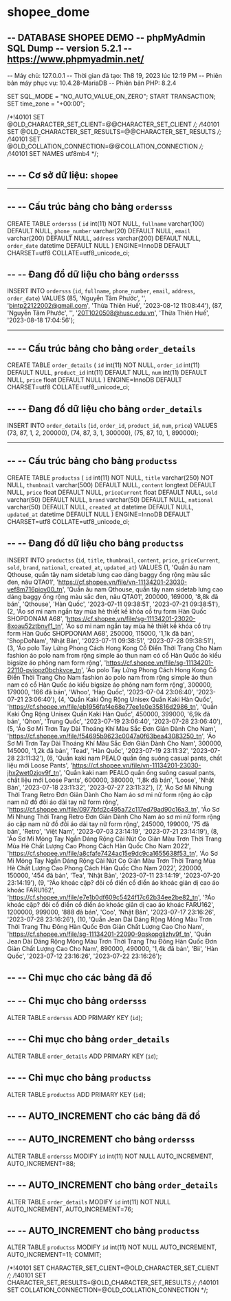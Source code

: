 # shopee_dome
-- DATABASE SHOPEE DEMO
-- phpMyAdmin SQL Dump
-- version 5.2.1
-- https://www.phpmyadmin.net/
--
-- Máy chủ: 127.0.0.1
-- Thời gian đã tạo: Th8 19, 2023 lúc 12:19 PM
-- Phiên bản máy phục vụ: 10.4.28-MariaDB
-- Phiên bản PHP: 8.2.4

SET SQL_MODE = "NO_AUTO_VALUE_ON_ZERO";
START TRANSACTION;
SET time_zone = "+00:00";


/*!40101 SET @OLD_CHARACTER_SET_CLIENT=@@CHARACTER_SET_CLIENT */;
/*!40101 SET @OLD_CHARACTER_SET_RESULTS=@@CHARACTER_SET_RESULTS */;
/*!40101 SET @OLD_COLLATION_CONNECTION=@@COLLATION_CONNECTION */;
/*!40101 SET NAMES utf8mb4 */;

--
-- Cơ sở dữ liệu: `shopee`
--

-- --------------------------------------------------------

--
-- Cấu trúc bảng cho bảng `ordersss`
--

CREATE TABLE `ordersss` (
  `id` int(11) NOT NULL,
  `fullname` varchar(100) DEFAULT NULL,
  `phone_number` varchar(20) DEFAULT NULL,
  `email` varchar(200) DEFAULT NULL,
  `address` varchar(200) DEFAULT NULL,
  `order_date` datetime DEFAULT NULL
) ENGINE=InnoDB DEFAULT CHARSET=utf8 COLLATE=utf8_unicode_ci;

--
-- Đang đổ dữ liệu cho bảng `ordersss`
--

INSERT INTO `ordersss` (`id`, `fullname`, `phone_number`, `email`, `address`, `order_date`) VALUES
(85, 'Nguyễn Tâm Phước', '', 'bintp22122002@gmail.com', 'Thừa Thiên Huế', '2023-08-12 11:08:44'),
(87, 'Nguyễn Tâm Phước', '', '20T1020508@husc.edu.vn', 'Thừa Thiên Huế', '2023-08-18 17:04:56');

-- --------------------------------------------------------

--
-- Cấu trúc bảng cho bảng `order_details`
--

CREATE TABLE `order_details` (
  `id` int(11) NOT NULL,
  `order_id` int(11) DEFAULT NULL,
  `product_id` int(11) DEFAULT NULL,
  `num` int(11) DEFAULT NULL,
  `price` float DEFAULT NULL
) ENGINE=InnoDB DEFAULT CHARSET=utf8 COLLATE=utf8_unicode_ci;

--
-- Đang đổ dữ liệu cho bảng `order_details`
--

INSERT INTO `order_details` (`id`, `order_id`, `product_id`, `num`, `price`) VALUES
(73, 87, 1, 2, 200000),
(74, 87, 3, 1, 300000),
(75, 87, 10, 1, 890000);

-- --------------------------------------------------------

--
-- Cấu trúc bảng cho bảng `productss`
--

CREATE TABLE `productss` (
  `id` int(11) NOT NULL,
  `title` varchar(250) NOT NULL,
  `thumbnail` varchar(500) DEFAULT NULL,
  `content` longtext DEFAULT NULL,
  `price` float DEFAULT NULL,
  `priceCurrent` float DEFAULT NULL,
  `sold` varchar(50) DEFAULT NULL,
  `brand` varchar(50) DEFAULT NULL,
  `national` varchar(50) DEFAULT NULL,
  `created_at` datetime DEFAULT NULL,
  `updated_at` datetime DEFAULT NULL
) ENGINE=InnoDB DEFAULT CHARSET=utf8 COLLATE=utf8_unicode_ci;

--
-- Đang đổ dữ liệu cho bảng `productss`
--

INSERT INTO `productss` (`id`, `title`, `thumbnail`, `content`, `price`, `priceCurrent`, `sold`, `brand`, `national`, `created_at`, `updated_at`) VALUES
(1, 'Quần âu nam Qthouse, quần tây nam sidetab lưng cao dáng baggy ống rộng màu sắc đen, nâu QTA01', 'https://cf.shopee.vn/file/vn-11134201-23030-vef8m716piov00_tn', 'Quần âu nam Qthouse, quần tây nam sidetab lưng cao dáng baggy ống rộng màu sắc đen, nâu QTA01', 200000, 169000, '8,8k đã bán', 'Qthouse', 'Hàn Quốc', '2023-07-11 09:38:51', '2023-07-21 09:38:51'),
(2, 'Áo sơ mi nam ngắn tay mùa hè thiết kề khóa cổ trụ form Hàn Quốc SHOPDONAM A68', 'https://cf.shopee.vn/file/sg-11134201-23020-8xoau52ztbnvf1_tn', 'Áo sơ mi nam ngắn tay mùa hè thiết kề khóa cổ trụ form Hàn Quốc SHOPDONAM A68', 250000, 115000, '1,1k đã bán', 'ShopDoNam', 'Nhật Bản', '2023-07-11 09:38:51', '2023-07-28 09:38:51'),
(3, 'Áo polo Tay Lửng Phong Cách Hong Kong Cổ Điển Thời Trang Cho Nam fashion áo polo nam from rộng simple áo thun nam có cổ  Hàn Quốc áo kiểu bigsize áo phông nam form rộng', 'https://cf.shopee.vn/file/sg-11134201-22110-pviopz0bchkvce_tn', 'Áo polo Tay Lửng Phong Cách Hong Kong Cổ Điển Thời Trang Cho Nam fashion áo polo nam from rộng simple áo thun nam có cổ  Hàn Quốc áo kiểu bigsize áo phông nam form rộng', 300000, 179000, '166 đã bán', 'Whoo', 'Hàn Quốc', '2023-07-04 23:06:40', '2023-07-21 23:06:40'),
(4, 'Quần Kaki Ống Rộng Unisex Quần Kaki Hàn Quốc', 'https://cf.shopee.vn/file/eb1956faf4e68e77ee1e0e35816d2986_tn', 'Quần Kaki Ống Rộng Unisex Quần Kaki Hàn Quốc', 450000, 399000, '6,9k đã bán', 'Qhon', 'Trung Quốc', '2023-07-19 23:06:40', '2023-07-28 23:06:40'),
(5, 'Áo Sơ Mi Trơn Tay Dài Thoáng Khí Màu Sắc Đơn Giản Dành Cho Nam', 'https://cf.shopee.vn/file/f54695b9623c0047a0f63bea43083250_tn', 'Áo Sơ Mi Trơn Tay Dài Thoáng Khí Màu Sắc Đơn Giản Dành Cho Nam', 300000, 145000, '1,2k đã bán', 'Tead', 'Hàn Quốc', '2023-07-19 23:11:32', '2023-07-28 23:11:32'),
(6, 'Quần kaki nam PEALO quần ống suông casual pants, chất liệu mới Loose Pants', 'https://cf.shopee.vn/file/vn-11134201-23030-jhx2wet0zjov9f_tn', 'Quần kaki nam PEALO quần ống suông casual pants, chất liệu mới Loose Pants', 600000, 380000, '1,8k đã bán', 'Loose', 'Nhật Bản', '2023-07-18 23:11:32', '2023-07-27 23:11:32'),
(7, 'Áo Sơ Mi Nhung Thời Trang Retro Đơn Giản Dành Cho Nam áo sơ mi nữ form rộng áo cặp nam nữ đồ đôi áo dài tay nữ form rộng', 'https://cf.shopee.vn/file/0977bfd2c495a72c117ed79ad90c16a3_tn', 'Áo Sơ Mi Nhung Thời Trang Retro Đơn Giản Dành Cho Nam áo sơ mi nữ form rộng áo cặp nam nữ đồ đôi áo dài tay nữ form rộng', 245000, 199000, '75 đã bán', 'Retro', 'Việt Nam', '2023-07-03 23:14:19', '2023-07-21 23:14:19'),
(8, 'Áo Sơ Mi Mỏng Tay Ngắn Dáng Rộng Cài Nút Co Giãn Màu Trơn Thời Trang Mùa Hè Chất Lượng Cao Phong Cách Hàn Quốc Cho Nam 2022', 'https://cf.shopee.vn/file/a8cfafe7424ac15e9dc9ca1655638f53_tn', 'Áo Sơ Mi Mỏng Tay Ngắn Dáng Rộng Cài Nút Co Giãn Màu Trơn Thời Trang Mùa Hè Chất Lượng Cao Phong Cách Hàn Quốc Cho Nam 2022', 220000, 150000, '454 đã bán', 'Tea', 'Nhật Bản', '2023-07-11 23:14:19', '2023-07-20 23:14:19'),
(9, '?Áo khoác cặp? đôi cổ điển cổ điển áo khoác giản dị cao áo khoác FARU162', 'https://cf.shopee.vn/file/e7e1b0df609c5424f17c62b34ee2be82_tn', '?Áo khoác cặp? đôi cổ điển cổ điển áo khoác giản dị cao áo khoác FARU162', 1200000, 999000, '888 đã bán', 'Coo', 'Nhật Bản', '2023-07-17 23:16:26', '2023-07-28 23:16:26'),
(10, 'Quần Jean Dài Dáng Rộng Mỏng Màu Trơn Thời Trang Thu Đông Hàn Quốc Đơn Giản Chất Lượng Cao Cho Nam', 'https://cf.shopee.vn/file/sg-11134201-22090-9qskopgljzhv9f_tn', 'Quần Jean Dài Dáng Rộng Mỏng Màu Trơn Thời Trang Thu Đông Hàn Quốc Đơn Giản Chất Lượng Cao Cho Nam', 890000, 490000, '1,4k đã bán', 'Bii', 'Hàn Quốc', '2023-07-12 23:16:26', '2023-07-22 23:16:26');

--
-- Chỉ mục cho các bảng đã đổ
--

--
-- Chỉ mục cho bảng `ordersss`
--
ALTER TABLE `ordersss`
  ADD PRIMARY KEY (`id`);

--
-- Chỉ mục cho bảng `order_details`
--
ALTER TABLE `order_details`
  ADD PRIMARY KEY (`id`);

--
-- Chỉ mục cho bảng `productss`
--
ALTER TABLE `productss`
  ADD PRIMARY KEY (`id`);

--
-- AUTO_INCREMENT cho các bảng đã đổ
--

--
-- AUTO_INCREMENT cho bảng `ordersss`
--
ALTER TABLE `ordersss`
  MODIFY `id` int(11) NOT NULL AUTO_INCREMENT, AUTO_INCREMENT=88;

--
-- AUTO_INCREMENT cho bảng `order_details`
--
ALTER TABLE `order_details`
  MODIFY `id` int(11) NOT NULL AUTO_INCREMENT, AUTO_INCREMENT=76;

--
-- AUTO_INCREMENT cho bảng `productss`
--
ALTER TABLE `productss`
  MODIFY `id` int(11) NOT NULL AUTO_INCREMENT, AUTO_INCREMENT=11;
COMMIT;

/*!40101 SET CHARACTER_SET_CLIENT=@OLD_CHARACTER_SET_CLIENT */;
/*!40101 SET CHARACTER_SET_RESULTS=@OLD_CHARACTER_SET_RESULTS */;
/*!40101 SET COLLATION_CONNECTION=@OLD_COLLATION_CONNECTION */;
